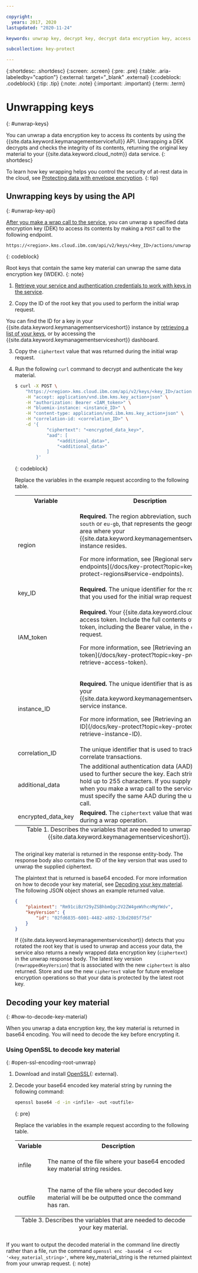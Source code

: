 ```yaml
---

copyright:
  years: 2017, 2020
lastupdated: "2020-11-24"

keywords: unwrap key, decrypt key, decrypt data encryption key, access data encryption key, envelope encryption API examples

subcollection: key-protect

---
```


{:shortdesc: .shortdesc}
{:screen: .screen}
{:pre: .pre}
{:table: .aria-labeledby="caption"}
{:external: target="_blank" .external}
{:codeblock: .codeblock}
{:tip: .tip}
{:note: .note}
{:important: .important}
{:term: .term}

# Unwrapping keys
{: #unwrap-keys}

You can unwrap a data encryption key to access its contents by using the
{{site.data.keyword.keymanagementservicefull}} API. Unwrapping a DEK decrypts
and checks the integrity of its contents, returning the original key material to
your {{site.data.keyword.cloud_notm}} data service.
{: shortdesc}

To learn how key wrapping helps you control the security of at-rest data in the
cloud, see
[Protecting data with envelope encryption](/docs/key-protect?topic=key-protect-envelope-encryption).
{: tip}

## Unwrapping keys by using the API
{: #unwrap-key-api}

[After you make a wrap call to the service](/docs/key-protect?topic=key-protect-wrap-keys),
you can unwrap a specified data encryption key (DEK) to access its contents by
making a `POST` call to the following endpoint.

```
https://<region>.kms.cloud.ibm.com/api/v2/keys/<key_ID>/actions/unwrap
```
{: codeblock}

Root keys that contain the same key material can unwrap the same data encryption
key (WDEK).
{: note}

1. [Retrieve your service and authentication credentials to work with keys in the service](/docs/key-protect?topic=key-protect-set-up-api).

2. Copy the ID of the root key that you used to perform the initial wrap
   request.

  You can find the ID for a key in your
  {{site.data.keyword.keymanagementserviceshort}} instance by
  [retrieving a list of your keys](/docs/key-protect?topic=key-protect-view-keys),
  or by accessing the {{site.data.keyword.keymanagementserviceshort}} dashboard.

3. Copy the `ciphertext` value that was returned during the initial wrap
   request.

4. Run the following `curl` command to decrypt and authenticate the key
   material.

    ```sh
    $ curl -X POST \
        "https://<region>.kms.cloud.ibm.com/api/v2/keys/<key_ID>/actions/unwrap" \
        -H "accept: application/vnd.ibm.kms.key_action+json" \
        -H "authorization: Bearer <IAM_token>" \
        -H "bluemix-instance: <instance_ID>" \
        -H "content-type: application/vnd.ibm.kms.key_action+json" \
        -H "correlation-id: <correlation_ID>" \
        -d '{
                "ciphertext": "<encrypted_data_key>",
                "aad": [
                    "<additional_data>",
                    "<additional_data>"
                ]
            }'
    ```
    {: codeblock}

    Replace the variables in the example request according to the following
    table.

    <table>
      <tr>
        <th>Variable</th>
        <th>Description</th>
      </tr>

      <tr>
        <td>
          <varname>region</varname>
        </td>
        <td>
          <p>
            <strong>Required.</strong> The region abbreviation, such as
            <code>us-south</code> or <code>eu-gb</code>, that represents the
            geographic area where your
            {{site.data.keyword.keymanagementserviceshort}} instance
            resides.
          </p>
          <p>
            For more information, see
            [Regional service endpoints](/docs/key-protect?topic=key-protect-regions#service-endpoints).
          </p>
        </td>
      </tr>

      <tr>
        <td>
          <varname>key_ID</varname>
        </td>
        <td>
          <strong>Required.</strong> The unique identifier for the root key that
          you used for the initial wrap request.
        </td>
      </tr>

      <tr>
        <td>
          <varname>IAM_token</varname>
        </td>
        <td>
          <p>
            <strong>Required.</strong> Your {{site.data.keyword.cloud_notm}}
            access token. Include the full contents of the <code>IAM</code>
            token, including the Bearer value, in the <code>curl</code> request.
          </p>
          <p>
            For more information, see
            [Retrieving an access token](/docs/key-protect?topic=key-protect-retrieve-access-token).
          </p>
        </td>
      </tr>

      <tr>
        <td>
          <varname>instance_ID</varname>
        </td>
        <td>
          <p>
            <strong>Required.</strong> The unique identifier that is assigned to
            your {{site.data.keyword.keymanagementserviceshort}} service
            instance.
          </p>
          <p>
            For more information, see
            [Retrieving an instance ID](/docs/key-protect?topic=key-protect-retrieve-instance-ID).
          </p>
        </td>
      </tr>

      <tr>
        <td>
          <varname>correlation_ID</varname>
        </td>
        <td>
          The unique identifier that is used to track and correlate
          transactions.
        </td>
      </tr>

      <tr>
        <td>
          <varname>additional_data</varname>
        </td>
        <td>
          The additional authentication data (AAD) that is used to further
          secure the key. Each string can hold up to 255 characters. If you
          supply AAD when you make a wrap call to the service, you must specify
          the same AAD during the unwrap call.
        </td>
      </tr>

      <tr>
        <td>
          <varname>encrypted_data_key</varname>
        </td>
        <td>
          <strong>Required.</strong> The <code>ciphertext</code> value that was
          returned during a wrap operation.
        </td>
      </tr>

      <caption style="caption-side:bottom;">
        Table 1. Describes the variables that are needed to unwrap keys in
        {{site.data.keyword.keymanagementserviceshort}}.
      </caption>
    </table>

    The original key material is returned in the response entity-body. The
    response body also contains the ID of the key version that was used to
    unwrap the supplied ciphertext.

    The plaintext that is returned is base64 encoded. For more information on
    how to decode your key material, see
    [Decoding your key material](#how-to-decode-key-material).
    The following JSON object shows an example returned value.

    ```json
    {
        "plaintext": "Rm91ciBzY29yZSBhbmQgc2V2ZW4geWVhcnMgYWdv",
        "keyVersion": {
            "id": "02fd6835-6001-4482-a892-13bd2085f75d"
        }
    }
    ```

    If {{site.data.keyword.keymanagementserviceshort}} detects that you rotated
    the root key that is used to unwrap and access your data, the service also
    returns a newly wrapped data encryption key (`ciphertext`) in the unwrap
    response body. The latest key version (`rewrappedKeyVersion`) that is
    associated with the new `ciphertext` is also returned. Store and use the new
    `ciphertext` value for future envelope encryption operations so that your
    data is protected by the latest root key.

## Decoding your key material
{: #how-to-decode-key-material}

When you unwrap a data encryption key, the key material is returned in base64
encoding. You will need to decode the key before encrypting it.

### Using OpenSSL to decode key material
{: #open-ssl-encoding-root-unwrap}

1. Download and install
   [OpenSSL](https://github.com/openssl/openssl#for-production-use){: external}.

2. Decode your base64 encoded key material string by running the following
   command:

    ```sh
    openssl base64 -d -in <infile> -out <outfile>
    ```
    {: pre}

    Replace the variables in the example request according to the following
    table.

    <table>
      <tr>
        <th>Variable</th>
        <th>Description</th>
      </tr>
      <tr>
        <td>
          <varname>infile</varname>
        </td>
        <td>
          <p>
            The name of the file where your base64 encoded key material string
            resides.
          </p>
        </td>
      </tr>
      <tr>
        <td>
          <varname>outfile</varname>
        </td>
        <td>
          <p>
            The name of the file where your decoded key material will be be
            outputted once the command has ran.
          </p>
        </td>
      </tr>

      <caption style="caption-side:bottom;">
        Table 3. Describes the variables that are needed to decode your key
        material.
      </caption>
    </table>

  If you want to output the decoded material in the command line directly rather
  than a file, run the command
  `openssl enc -base64 -d <<< '<key_material_string>'`, where
  key_material_string is the returned plaintext from your unwrap request.
  {: note}

